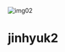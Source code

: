 ![img02](https://user-images.githubusercontent.com/106469726/173233663-b4ab0535-5dd6-4748-ae15-eb13c29e82b8.jpg)
# jinhyuk2
